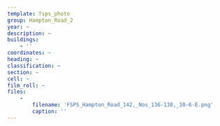 ```yaml
---
template: fsps_photo
group: Hampton_Road_2
year: ~
description: ~
buildings:
    - ''
coordinates: ~
heading: ~
classification: ~
section: ~
cell: ~
film_roll: ~
files:
    -
        filename: 'FSPS_Hampton_Road_142,_Nos_136-138,_10-6-E.png'
        caption: ''
---
```

